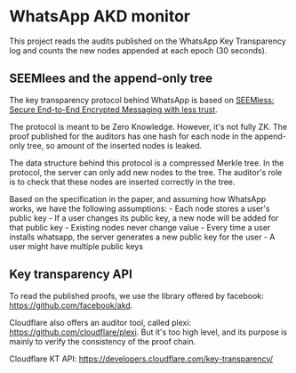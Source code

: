 # WhatsApp AKD monitor

This project reads the audits published on the WhatsApp Key Transparency log
and counts the new nodes appended at each epoch (30 seconds).

## SEEMlees and the append-only tree

The key transparency protocol behind WhatsApp is based on [SEEMless: Secure End-to-End Encrypted Messaging with less trust](https://eprint.iacr.org/2018/607).

The protocol is meant to be Zero Knowledge. However, it's not fully ZK. The proof published for the auditors has one hash for each node in the append-only tree, so amount of the inserted nodes is leaked.

The data structure behind this protocol is a compressed Merkle tree. In the protocol, the server can only add new nodes to the tree. The auditor's role is to check that these nodes are inserted correctly in the tree.

Based on the specification in the paper, and assuming how WhatsApp works, we have the following assumptions:
    - Each node stores a user's public key
    - If a user changes its public key, a new node will be added for that public key
    - Existing nodes never change value
    - Every time a user installs whatsapp, the server generates a new public key for the user
    - A user might have multiple public keys


## Key transparency API

To read the published proofs, we use the library offered by facebook: https://github.com/facebook/akd.

Cloudflare also offers an auditor tool, called plexi: https://github.com/cloudflare/plexi. But it's too high level, and its purpose is mainly to verify the consistency of the proof chain.

Cloudflare KT API: https://developers.cloudflare.com/key-transparency/
